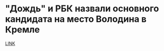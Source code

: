 # "Дождь" и РБК назвали основного кандидата на место Володина в Кремле



[LINK](https://varlamov.ru/1976703.html)